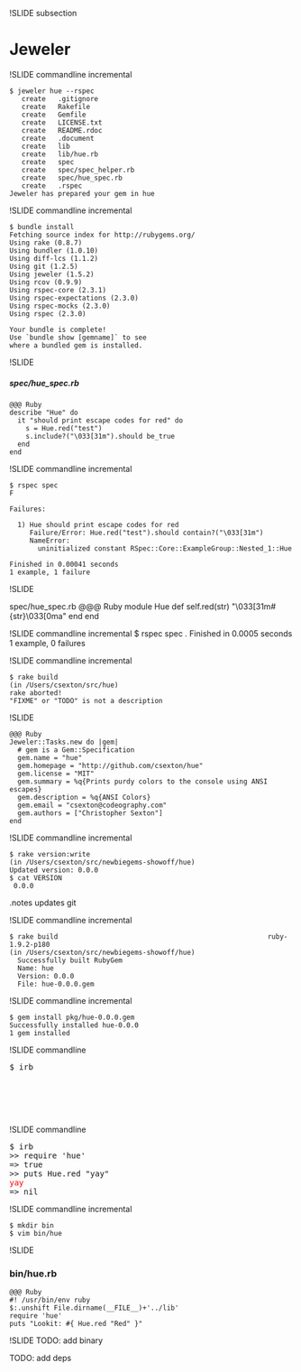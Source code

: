 !SLIDE subsection
# Jeweler


!SLIDE commandline incremental

    $ jeweler hue --rspec
       create	.gitignore
       create	Rakefile
       create	Gemfile
       create	LICENSE.txt
       create	README.rdoc
       create	.document
       create	lib
       create	lib/hue.rb
       create	spec
       create	spec/spec_helper.rb
       create	spec/hue_spec.rb
       create	.rspec
    Jeweler has prepared your gem in hue


!SLIDE commandline incremental

    $ bundle install
    Fetching source index for http://rubygems.org/
    Using rake (0.8.7)
    Using bundler (1.0.10)
    Using diff-lcs (1.1.2)
    Using git (1.2.5)
    Using jeweler (1.5.2)
    Using rcov (0.9.9)
    Using rspec-core (2.3.1)
    Using rspec-expectations (2.3.0)
    Using rspec-mocks (2.3.0)
    Using rspec (2.3.0)

    Your bundle is complete!
    Use `bundle show [gemname]` to see
    where a bundled gem is installed.

!SLIDE

##### spec/hue\_spec.rb

    @@@ Ruby
    describe "Hue" do
      it "should print escape codes for red" do
        s = Hue.red("test")
        s.include?("\033[31m").should be_true
      end
    end

!SLIDE commandline incremental

    $ rspec spec
    F

    Failures:

      1) Hue should print escape codes for red
         Failure/Error: Hue.red("test").should contain?("\033[31m")
         NameError:
           uninitialized constant RSpec::Core::ExampleGroup::Nested_1::Hue

    Finished in 0.00041 seconds
    1 example, 1 failure

!SLIDE

spec/hue\_spec.rb
    @@@ Ruby
    module Hue
      def self.red(str)
        "\033[31m#{str}\033[0ma"
      end
    end

!SLIDE commandline incremental
    $ rspec spec
    .
    Finished in 0.0005 seconds
    1 example, 0 failures

!SLIDE commandline incremental

    $ rake build
    (in /Users/csexton/src/hue)
    rake aborted!
    "FIXME" or "TODO" is not a description

!SLIDE

    @@@ Ruby
    Jeweler::Tasks.new do |gem|
      # gem is a Gem::Specification
      gem.name = "hue"
      gem.homepage = "http://github.com/csexton/hue"
      gem.license = "MIT"
      gem.summary = %q{Prints purdy colors to the console using ANSI escapes}
      gem.description = %q{ANSI Colors}
      gem.email = "csexton@codeography.com"
      gem.authors = ["Christopher Sexton"]
    end

!SLIDE commandline incremental

    $ rake version:write
    (in /Users/csexton/src/newbiegems-showoff/hue)
    Updated version: 0.0.0
    $ cat VERSION
     0.0.0
.notes updates git

!SLIDE commandline incremental

    $ rake build                                                    ruby-1.9.2-p180
    (in /Users/csexton/src/newbiegems-showoff/hue)
      Successfully built RubyGem
      Name: hue
      Version: 0.0.0
      File: hue-0.0.0.gem

!SLIDE commandline incremental

    $ gem install pkg/hue-0.0.0.gem
    Successfully installed hue-0.0.0
    1 gem installed

!SLIDE commandline

<pre>
$ irb
&nbsp;
&nbsp;
&nbsp;
&nbsp;
&nbsp;
</pre>

!SLIDE commandline

<pre>
$ irb
>> require 'hue'
=> true
>> puts Hue.red "yay"
<span style="color:red">yay</span>
=> nil
</pre>

!SLIDE commandline incremental

    $ mkdir bin
    $ vim bin/hue

!SLIDE


### bin/hue.rb
    @@@ Ruby
    #! /usr/bin/env ruby
    $:.unshift File.dirname(__FILE__)+'../lib'
    require 'hue'
    puts "Lookit: #{ Hue.red "Red" }"

!SLIDE
TODO: add binary

TODO: add deps
